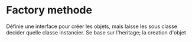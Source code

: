 # Factory methode

Définie une interface pour créer les objets, mais laisse les sous classe decider quelle classe instancier. Se base sur l'heritage; la creation d'objet
